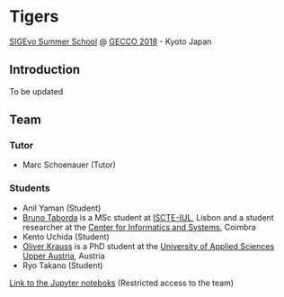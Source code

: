 # Tigers
[SIGEvo Summer School](https://sigevo-summer-school-2018.github.io/) @ [GECCO 2018](http://gecco-2018.sigevo.org/index.html/tiki-index.php?page=HomePage) - Kyoto Japan

## Introduction
To be updated

## Team

### Tutor
- Marc Schoenauer (Tutor)

### Students
- Anil Yaman (Student)
- [Bruno Taborda](http://ciencia.iscte-iul.pt/bmtta/en) is a MSc student at [ISCTE-IUL](https://www.iscte-iul.pt), Lisbon and a student researcher at the [Center for Informatics and Systems](https://www.cisuc.uc.pt/home), Coimbra
- Kento Uchida (Student)
- [Oliver Krauss](https://twitter.com/KraussOliver) is a PhD student at the [University of Applied Sciences Upper Austria](https://www.fh-ooe.at/en/), Austria
- Ryo Takano (Student)




[Link to the Jupyter noteboks](https://colab.research.google.com/drive/1BJqlJctkf0aWEi-cZ1pAQ_WPN-FhVyzp) (Restricted access to the team)
 
